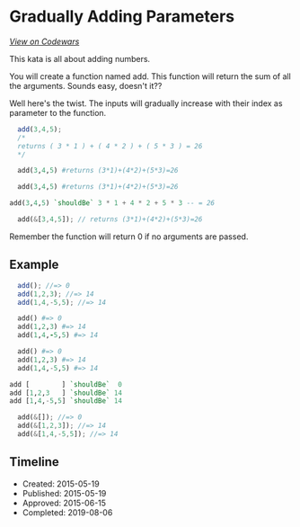 # Gradually Adding Parameters
[*View on Codewars*](https://www.codewars.com/kata/gradually-adding-parameters)

This kata is all about adding numbers.

You will create a function named add. This function will return the sum of all the arguments. Sounds easy, doesn't it??

Well here's the twist. The inputs will gradually increase with their index as parameter to the function.

```javascript
  add(3,4,5); 
  /*
  returns ( 3 * 1 ) + ( 4 * 2 ) + ( 5 * 3 ) = 26
  */
```
```ruby
  add(3,4,5) #returns (3*1)+(4*2)+(5*3)=26
```
```python
  add(3,4,5) #returns (3*1)+(4*2)+(5*3)=26
```
```haskell
add(3,4,5) `shouldBe` 3 * 1 + 4 * 2 + 5 * 3 -- = 26  
```
```rust
  add(&[3,4,5]); // returns (3*1)+(4*2)+(5*3)=26
```
Remember the function will return 0 if no arguments are passed.

## Example

```javascript
  add(); //=> 0
  add(1,2,3); //=> 14
  add(1,4,-5,5); //=> 14
```
```ruby
  add() #=> 0
  add(1,2,3) #=> 14
  add(1,4,-5,5) #=> 14
```
```python
  add() #=> 0
  add(1,2,3) #=> 14
  add(1,4,-5,5) #=> 14
```
```haskell
add [        ] `shouldBe`  0
add [1,2,3   ] `shouldBe` 14
add [1,4,-5,5] `shouldBe` 14
```
```rust
  add(&[]); //=> 0
  add(&[1,2,3]); //=> 14
  add(&[1,4,-5,5]); //=> 14
```

## Timeline
- Created: 2015-05-19
- Published: 2015-05-19
- Approved: 2015-06-15
- Completed: 2019-08-06